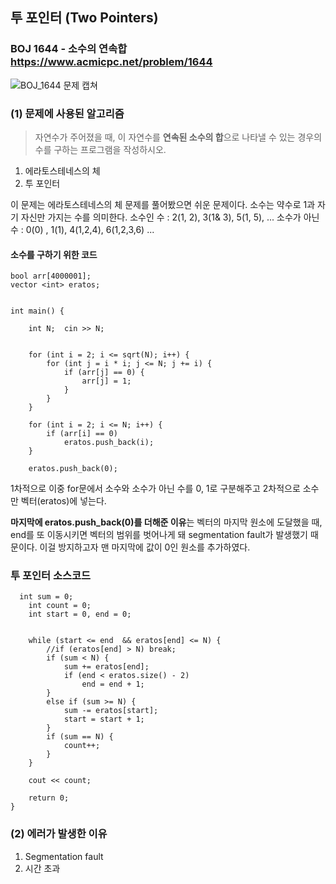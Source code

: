 ## 투 포인터 (Two Pointers)
### BOJ 1644 - 소수의 연속합  <https://www.acmicpc.net/problem/1644>  
  
  
  ![BOJ_1644 문제 캡쳐](https://user-images.githubusercontent.com/83392219/136643382-8e27b480-8df5-4179-8893-7f896195923f.JPG)
  
  
  
  
### (1) 문제에 사용된 알고리즘 ###
> 자연수가 주어졌을 때, 이 자연수를 **연속된 소수의 합**으로 나타낼 수 있는 경우의 수를 구하는 프로그램을 작성하시오.  

1. 에라토스테네스의 체
2. 투 포인터

이 문제는 에라토스테네스의 체 문제를 풀어봤으면 쉬운 문제이다.
소수는 약수로 1과 자기 자신만 가지는 수를 의미한다. 
소수인 수 : 2(1, 2), 3(1& 3), 5(1, 5), ... 
소수가 아닌 수 : 0(0) , 1(1), 4(1,2,4), 6(1,2,3,6) ...


#### 소수를 구하기 위한 코드 ####  
```
bool arr[4000001];
vector <int> eratos;


int main() {

	int N;	cin >> N;


	for (int i = 2; i <= sqrt(N); i++) {
		for (int j = i * i; j <= N; j += i) {
			if (arr[j] == 0) {
				arr[j] = 1;
			}
		}
	}

	for (int i = 2; i <= N; i++) {
		if (arr[i] == 0)
			eratos.push_back(i);
	}

	eratos.push_back(0);

```
1차적으로 이중 for문에서 소수와 소수가 아닌 수를 0, 1로 구분해주고
2차적으로 소수만 벡터(eratos)에 넣는다.    

**마지막에 eratos.push_back(0)를 더해준 이유**는 벡터의 마지막 원소에 도달했을 때, end를 또 이동시키면 벡터의 범위를 벗어나게 돼 segmentation fault가 발생했기 때문이다.
이걸 방지하고자 맨 마지막에 값이 0인 원소를 추가하였다.  




### 투 포인터 소스코드 ###   
```
  int sum = 0;
	int count = 0;
	int start = 0, end = 0;


	while (start <= end  && eratos[end] <= N) {	
		//if (eratos[end] > N) break;
		if (sum < N) {
			sum += eratos[end];
			if (end < eratos.size() - 2)
				end = end + 1;
		}
		else if (sum >= N) {
			sum -= eratos[start];
			start = start + 1;
		}
		if (sum == N) {
			count++;
		}
	}
	
	cout << count;

	return 0;
}
```  



### (2) 에러가 발생한 이유 ###
1. Segmentation fault
2. 시간 초과
